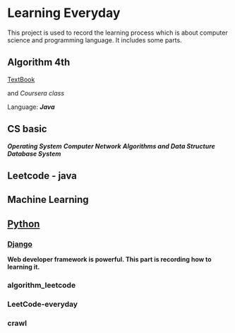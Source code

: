 # Learning Everyday

This project is used to record the learning process which is about computer science and programming language. It includes some parts.

## Algorithm 4th

[TextBook](https://algs4.cs.princeton.edu/23quicksort/)

and *Coursera class*

Language: ***Java***

## CS basic

***Operating System***
***Computer Network***
***Algorithms and Data Structure***
***Database System***

## Leetcode - java



## Machine Learning 

## [Python](https://github.com/SamLiu666/CS-learning-Notes/tree/master/python)

### [Django](https://github.com/SamLiu666/CS-learning-Notes/tree/master/python/Django_tutorial)
**Web developer framework is powerful. This part is recording how to learning it.**

### algorithm_leetcode

### LeetCode-everyday

### crawl





